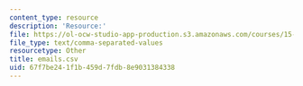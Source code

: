 ```yaml
---
content_type: resource
description: 'Resource:'
file: https://ol-ocw-studio-app-production.s3.amazonaws.com/courses/15-071-the-analytics-edge-spring-2017/67f7be241f1b459d7fdb8e9031384338_emails.csv
file_type: text/comma-separated-values
resourcetype: Other
title: emails.csv
uid: 67f7be24-1f1b-459d-7fdb-8e9031384338
---
```

